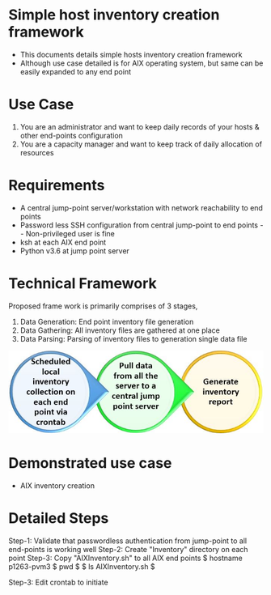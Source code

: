 # Simple host inventory creation framework
- This documents details simple hosts inventory creation framework
- Although use case detailed is for AIX operating system, but same can be easily expanded to any end point 
#
#
# Use Case
1. You are an administrator and want to keep daily records of your hosts & other end-points configuration
2. You are a capacity manager and want to keep track of daily allocation of resources
#
#
# Requirements
- A central jump-point server/workstation with network reachability to end points
- Password less SSH configuration from central jump-point to end points
  -- Non-privileged user is fine
- ksh at each AIX end point
- Python v3.6 at jump point server
#
#
# Technical Framework
Proposed frame work is primarily comprises of 3 stages,
1. Data Generation: End point inventory file generation
2. Data Gathering: All inventory files are gathered at one place
3. Data Parsing: Parsing of inventory files to generation single data file

![Alt text](https://github.com/lokeshbhatt/Simple-EndPoint-Inventory/blob/main/Inventory%20-%20how%20it%20works.JPG "Simple Inventory Creation - Technical Framework")
#
#
#
# Demonstrated use case
- AIX inventory creation
#
#
# Detailed Steps
Step-1: Validate that passwordless authentication from jump-point to all end-points is working well
Step-2: Create "Inventory" directory on each point
Step-3: Copy "AIXInventory.sh" to all AIX end points
        $ hostname
        p1263-pvm3
        $ pwd
        $
        $ ls
        AIXInventory.sh
        $

Step-3: Edit crontab to initiate 
